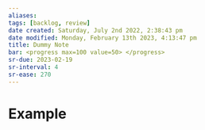 ```yaml
---
aliases: 
tags: [backlog, review]
date created: Saturday, July 2nd 2022, 2:38:43 pm
date modified: Monday, February 13th 2023, 4:13:47 pm
title: Dummy Note
bar: <progress max=100 value=50> </progress>
sr-due: 2023-02-19
sr-interval: 4
sr-ease: 270
---
```


# Example